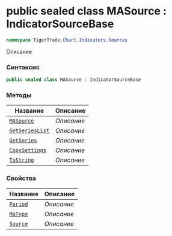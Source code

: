 
# public sealed class MASource : IndicatorSourceBase
```csharp
namespace TigerTrade.Chart.Indicators.Sources
```



Описание

### Синтаксис
```csharp
public sealed class MASource : IndicatorSourceBase
```


### Методы
| Название | Описание |
| --- | --- |
| [`MASource`](./MASource.cs/Методы/MASource.md) | *Описание* |
| [`GetSeriesList`](./MASource.cs/Методы/GetSeriesList.md) | *Описание* |
| [`GetSeries`](./MASource.cs/Методы/GetSeries.md) | *Описание* |
| [`CopySettings`](./MASource.cs/Методы/CopySettings.md) | *Описание* |
| [`ToString`](./MASource.cs/Методы/ToString.md) | *Описание* |

### Свойства
| Название | Описание |
| --- | --- |
| [`Period`](./MASource.cs/Свойства/Period.md) | *Описание* |
| [`MaType`](./MASource.cs/Свойства/MaType.md) | *Описание* |
| [`Source`](./MASource.cs/Свойства/Source.md) | *Описание* |



